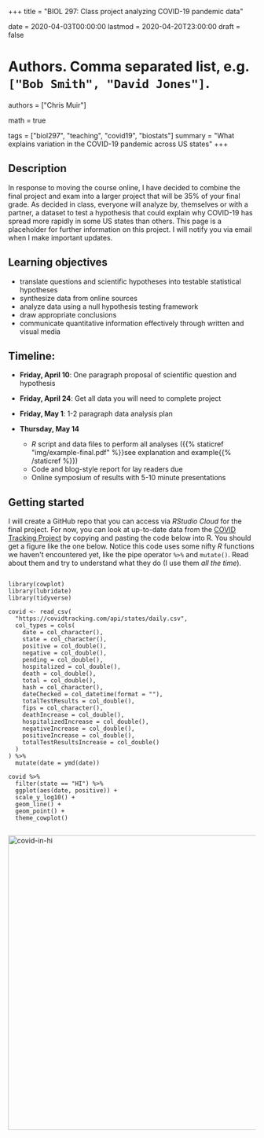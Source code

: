+++
title = "BIOL 297: Class project analyzing COVID-19 pandemic data"

date = 2020-04-03T00:00:00
lastmod = 2020-04-20T23:00:00
draft = false

# Authors. Comma separated list, e.g. `["Bob Smith", "David Jones"]`.
authors = ["Chris Muir"]

math = true

tags = ["biol297", "teaching", "covid19", "biostats"]
summary = "What explains variation in the COVID-19 pandemic across US states"
+++

## Description

In response to moving the course online, I have decided to combine the final project and exam into a larger project that will be 35% of your final grade. As decided in class, everyone will analyze by, themselves or with a partner, a dataset to test a hypothesis that could explain why COVID-19 has spread more rapidly in some US states than others. This page is a placeholder for further information on this project. I will notify you via email when I make important updates.

## Learning objectives

* translate questions and scientific hypotheses into testable statistical hypotheses
* synthesize data from online sources
* analyze data using a null hypothesis testing framework
* draw appropriate conclusions
* communicate quantitative information effectively through written and visual media

## Timeline:

* **Friday, April 10**: One paragraph proposal of scientific question and hypothesis

* **Friday, April 24**: Get all data you will need to complete project

* **Friday, May 1**: 1-2 paragraph data analysis plan

* **Thursday, May 14**

  - *R* script and data files to perform all analyses ({{% staticref "img/example-final.pdf" %}}see explanation and example{{% /staticref %}})
  - Code and blog-style report for lay readers due
  - Online symposium of results with 5-10 minute presentations
  
## Getting started

I will create a GitHub repo that you can access via *RStudio Cloud* for the final project. For now, you can look at up-to-date data from the [COVID Tracking Project](https://covidtracking.com) by copying and pasting the code below into R. You should get a figure like the one below. Notice this code uses some nifty *R* functions we haven't encountered yet, like the pipe operator `%>%` and `mutate()`. Read about them and try to understand what they do (I use them *all the time*).

```{r}

library(cowplot)
library(lubridate)
library(tidyverse)

covid <- read_csv(
  "https://covidtracking.com/api/states/daily.csv", 
  col_types = cols(
    date = col_character(),
    state = col_character(),
    positive = col_double(),
    negative = col_double(),
    pending = col_double(),
    hospitalized = col_double(),
    death = col_double(),
    total = col_double(),
    hash = col_character(),
    dateChecked = col_datetime(format = ""),
    totalTestResults = col_double(),
    fips = col_character(),
    deathIncrease = col_double(),
    hospitalizedIncrease = col_double(),
    negativeIncrease = col_double(),
    positiveIncrease = col_double(),
    totalTestResultsIncrease = col_double()
  )
) %>%
  mutate(date = ymd(date))

covid %>%
  filter(state == "HI") %>%
  ggplot(aes(date, positive)) +
  scale_y_log10() +
  geom_line() +
  geom_point() +
  theme_cowplot()
  
```

<img alt = 'covid-in-hi' width='600' src='/img/covid-in-hi.png' ALIGN = 'center'/>


  